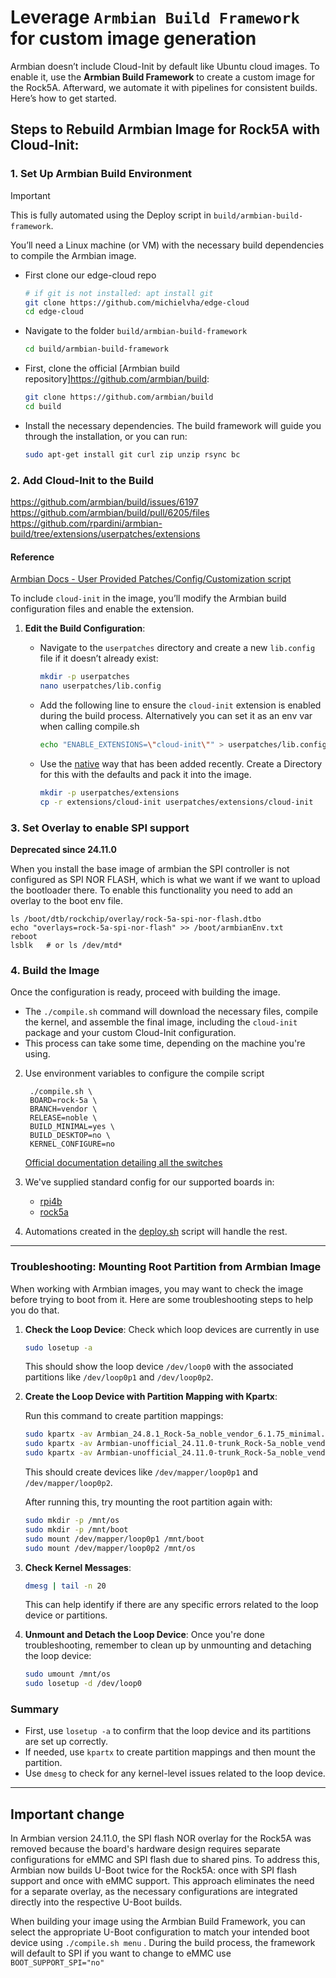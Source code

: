 # Leverage ``Armbian Build Framework`` for custom image generation

[//]: # (we need to figure out how armbian is handling the boot process from start to finish, I'm getting conflicting info)

Armbian doesn’t include Cloud-Init by default like Ubuntu cloud images. To enable it, use the **Armbian Build Framework** to create a custom image for the Rock5A. Afterward, we automate it with pipelines for consistent builds. Here’s how to get started.

## Steps to Rebuild Armbian Image for Rock5A with Cloud-Init:

### 1. **Set Up Armbian Build Environment**

> [!IMPORTANT]
> This is fully automated using the Deploy script in ``build/armbian-build-framework``.

You’ll need a Linux machine (or VM) with the necessary build dependencies to compile the Armbian image.

- First clone our edge-cloud repo

  ```bash
  # if git is not installed: apt install git
  git clone https://github.com/michielvha/edge-cloud
  cd edge-cloud
  ```

- Navigate to the folder ``build/armbian-build-framework``

  ```bash
  cd build/armbian-build-framework
  ```

- First, clone the official [Armbian build repository]https://github.com/armbian/build:
  
  ```bash
  git clone https://github.com/armbian/build
  cd build
  ```

- Install the necessary dependencies. The build framework will guide you through the installation, or you can run:

  ```bash
  sudo apt-get install git curl zip unzip rsync bc
  ```

### 2. **Add Cloud-Init to the Build**


https://github.com/armbian/build/issues/6197
https://github.com/armbian/build/pull/6205/files
https://github.com/rpardini/armbian-build/tree/extensions/userpatches/extensions

#### Reference

[Armbian Docs - User Provided Patches/Config/Customization script](https://docs.armbian.com/Developer-Guide_User-Configurations/#user-provided-patches)

To include `cloud-init` in the image, you’ll modify the Armbian build configuration files and enable the extension.

1. **Edit the Build Configuration**:
   
   - Navigate to the `userpatches` directory and create a new `lib.config` file if it doesn’t already exist:
     ```bash
     mkdir -p userpatches
     nano userpatches/lib.config
     ```

   - Add the following line to ensure the `cloud-init` extension is enabled during the build process.
     Alternatively you can set it as an env var when calling compile.sh
     ```bash
     echo "ENABLE_EXTENSIONS=\"cloud-init\"" > userpatches/lib.config"
     ```
     
   
   - Use the [native](https://github.com/armbian/build/pull/6205/files) way that has been added recently. Create a Directory for this with the defaults and pack it into the image.
     ```bash
     mkdir -p userpatches/extensions
     cp -r extensions/cloud-init userpatches/extensions/cloud-init
     ```
     

### 3. **Set Overlay to enable SPI support**

**Deprecated since 24.11.0**

When you install the base image of armbian the SPI controller is not configured as SPI NOR FLASH, which is what we want if we want to upload the bootloader there. To enable this functionality you need to add an overlay to the boot env file.

````shell
ls /boot/dtb/rockchip/overlay/rock-5a-spi-nor-flash.dtbo
echo "overlays=rock-5a-spi-nor-flash" >> /boot/armbianEnv.txt
reboot
lsblk   # or ls /dev/mtd*
````

### 4. **Build the Image**

Once the configuration is ready, proceed with building the image.

- The `./compile.sh` command will download the necessary files, compile the kernel, and assemble the final image, including the `cloud-init` package and your custom Cloud-Init configuration.
- This process can take some time, depending on the machine you're using.

2. Use environment variables to configure the compile script
   ````shell
    ./compile.sh \
    BOARD=rock-5a \
    BRANCH=vendor \
    RELEASE=noble \
    BUILD_MINIMAL=yes \
    BUILD_DESKTOP=no \
    KERNEL_CONFIGURE=no
    ````
    
    [Official documentation detailing all the switches](https://docs.armbian.com/Developer-Guide_Build-Switches/)

3. We've supplied standard config for our supported boards in:
   - [rpi4b](../../../../../build/armbian-build-framework/rpi4b/pack.sh)
   - [rock5a](../../../../../build/armbian-build-framework/rock5a/pack.sh)

4. Automations created in the [deploy.sh](../../../../../build/armbian-build-framework/deploy.sh) script will handle the rest.

---


### Troubleshooting: Mounting Root Partition from Armbian Image

When working with Armbian images, you may want to check the image before trying to boot from it. Here are some troubleshooting steps to help you do that.

1. **Check the Loop Device**: Check which loop devices are currently in use
   ```bash
   sudo losetup -a
   ```

   This should show the loop device `/dev/loop0` with the associated partitions like `/dev/loop0p1` and `/dev/loop0p2`.

2. **Create the Loop Device with Partition Mapping with Kpartx**:

   Run this command to create partition mappings:
   ```bash
   sudo kpartx -av Armbian_24.8.1_Rock-5a_noble_vendor_6.1.75_minimal.img.xz
   sudo kpartx -av Armbian-unofficial_24.11.0-trunk_Rock-5a_noble_vendor_6.1.75-ci.img
   sudo kpartx -av Armbian-unofficial_24.11.0-trunk_Rock-5a_noble_vendor_6.1.75-ci_minimal.img
   ```

   This should create devices like `/dev/mapper/loop0p1` and `/dev/mapper/loop0p2`.

   After running this, try mounting the root partition again with:
   ```bash
   sudo mkdir -p /mnt/os
   sudo mkdir -p /mnt/boot
   sudo mount /dev/mapper/loop0p1 /mnt/boot
   sudo mount /dev/mapper/loop0p2 /mnt/os
   ```

3. **Check Kernel Messages**:
   ```bash
   dmesg | tail -n 20
   ```

   This can help identify if there are any specific errors related to the loop device or partitions.

4. **Unmount and Detach the Loop Device**: Once you're done troubleshooting, remember to clean up by unmounting and detaching the loop device:
   ```bash
   sudo umount /mnt/os
   sudo losetup -d /dev/loop0
   ```

### Summary
- First, use `losetup -a` to confirm that the loop device and its partitions are set up correctly.
- If needed, use `kpartx` to create partition mappings and then mount the partition.
- Use `dmesg` to check for any kernel-level issues related to the loop device.

---

[//]: # (https://forum.armbian.com/topic/14616-cloud-init/ => **DEPRECATED** cloud init seems to have been added in.)

## Important change

In Armbian version 24.11.0, the SPI flash NOR overlay for the Rock5A was removed because the board's hardware design requires separate configurations for eMMC and SPI flash due to shared pins. To address this, Armbian now builds U-Boot twice for the Rock5A: once with SPI flash support and once with eMMC support. This approach eliminates the need for a separate overlay, as the necessary configurations are integrated directly into the respective U-Boot builds. 

When building your image using the Armbian Build Framework, you can select the appropriate U-Boot configuration to match your intended boot device using `./compile.sh menu` . During the build process, the framework will default to SPI if you want to change to eMMC use `BOOT_SUPPORT_SPI="no"`

[//]: # (If the build framework does not provide a clear option for selecting the U-Boot configuration, you may need to manually specify the desired configuration. This can involve editing specific configuration files or applying patches that enable the appropriate support. For detailed guidance on customizing U-Boot configurations within the Armbian Build Framework, refer to the Armbian documentation or community forums.)